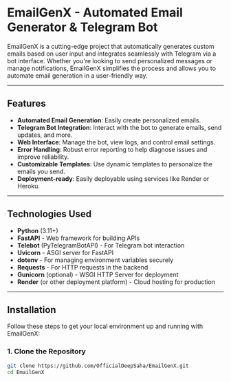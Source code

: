 # EmailGenX - Automated Email Generator & Telegram Bot

EmailGenX is a cutting-edge project that automatically generates custom emails based on user input and integrates seamlessly with Telegram via a bot interface. Whether you're looking to send personalized messages or manage notifications, EmailGenX simplifies the process and allows you to automate email generation in a user-friendly way.

---

## Features

- **Automated Email Generation**: Easily create personalized emails.
- **Telegram Bot Integration**: Interact with the bot to generate emails, send updates, and more.
- **Web Interface**: Manage the bot, view logs, and control email settings.
- **Error Handling**: Robust error reporting to help diagnose issues and improve reliability.
- **Customizable Templates**: Use dynamic templates to personalize the emails you send.
- **Deployment-ready**: Easily deployable using services like Render or Heroku.

---

## Technologies Used

- **Python** (3.11+)
- **FastAPI** - Web framework for building APIs
- **Telebot** (PyTelegramBotAPI) - For Telegram bot interaction
- **Uvicorn** - ASGI server for FastAPI
- **dotenv** - For managing environment variables securely
- **Requests** - For HTTP requests in the backend
- **Gunicorn** (optional) - WSGI HTTP Server for deployment
- **Render** (or other deployment platform) - Cloud hosting for production

---

## Installation

Follow these steps to get your local environment up and running with EmailGenX:

### 1. Clone the Repository

```bash
git clone https://github.com/OfficialDeepSaha/EmailGenX.git
cd EmailGenX

